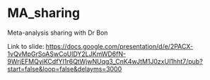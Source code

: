 # MA_sharing
Meta-analysis sharing with Dr Bon

Link to slide: https://docs.google.com/presentation/d/e/2PACX-1vQvMpGrSoASwCoUlDY2LJKmWD6fN-9WrjEFMQyiKCdfYI1r6QtWjwNUqg3_CnK4wJtM1J0zxUI1hht7/pub?start=false&loop=false&delayms=3000
